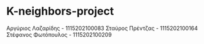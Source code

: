 # K-neighbors-project
Αργύριος Λαζαρίδης  - 1115202100083
Σταύρος Πρέντζας    - 1115202100164
Στέφανος Φωτόπουλος - 1115202100209